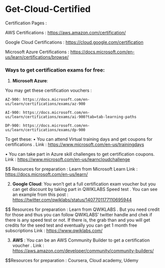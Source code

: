 # Get-Cloud-Certified
Certification Pages :

AWS Certifications  :  https://aws.amazon.com/certification/

Google Cloud Certifications  : https://cloud.google.com/certification

Microsoft Azure Certifications : https://docs.microsoft.com/en-us/learn/certifications/browse/


### Ways to get certification exams for free:

1) **Microsoft Azure**:

You may get these certification vouchers :

    AZ-900: https://docs.microsoft.com/en-us/learn/certifications/exams/az-900

    AI-900: https://docs.microsoft.com/en-us/learn/certifications/exams/ai-900?tab=tab-learning-paths

    DP-900: https://docs.microsoft.com/en-us/learn/certifications/exams/dp-900

To get these:
•    You can attend Virtual training days and get coupons for certifications . Link :      https://www.microsoft.com/en-us/trainingdays

•    You can take part in Azure skill challenges to get certification coupons. Link : https://www.microsoft.com/en-us/learncloudchallenge

 $$ Resources for preparation :
  Learn from Microsoft Learn 
  Link : https://docs.microsoft.com/en-us/learn/


2) **Google Cloud**:
     You won’t get a full certification exam voucher but you can get discount by taking part in     QWIKLABS Speed test . You can see an example from this post :
https://twitter.com/qwiklabs/status/1407701177110695944

$$ Resources for preparation :
 Learn from QWIKLABS . But you need credit for those and thus you can follow QWIKLABS’  twitter handle and chek if there is any speed test or not. If there is, the grab than and you will get credits for the seed test and eventually you can get 1 month free subscriptions
Link : https://www.qwiklabs.com/

3) **AWS** : You can be an AWS Community Builder to get a certification voucher . Link :   https://aws.amazon.com/developer/community/community-builders/

$$Resources for preparation :
Coursera, Cloud academy, Udemy
